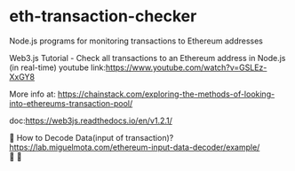 # eth-transaction-checker
Node.js programs for monitoring transactions to Ethereum addresses

Web3.js Tutorial - Check all transactions to an Ethereum address in Node.js (in real-time)
youtube link:https://www.youtube.com/watch?v=GSLEz-XxGY8

More info at:
https://chainstack.com/exploring-the-methods-of-looking-into-ethereums-transaction-pool/

doc:https://web3js.readthedocs.io/en/v1.2.1/


🍩 How to Decode Data(input of transaction)? https://lab.miguelmota.com/ethereum-input-data-decoder/example/ <br>
🍩 
🍩 

